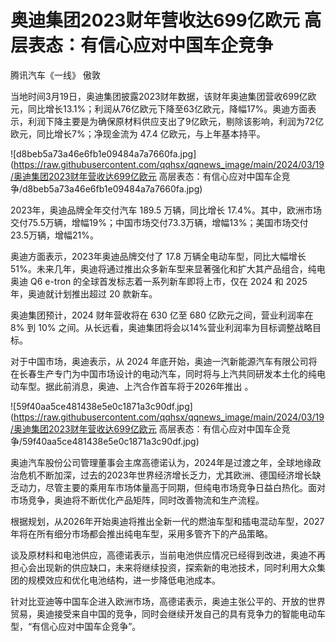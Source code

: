 # 奥迪集团2023财年营收达699亿欧元 高层表态：有信心应对中国车企竞争

腾讯汽车《一线》 傲敦

当地时间3月19日，奥迪集团披露2023财年数据，该财年奥迪集团营收699亿欧元，同比增长13.1%；利润从76亿欧元下降至63亿欧元，降幅17%。奥迪方面表示，利润下降主要是为确保原材料供应支出了9亿欧元，剔除该影响，利润为72亿欧元，同比增长7%；净现金流为
47.4 亿欧元，与上年基本持平。

![d8beb5a73a46e6fb1e09484a7a7660fa.jpg](https://raw.githubusercontent.com/qqhsx/qqnews_image/main/2024/03/19/奥迪集团2023财年营收达699亿欧元 高层表态：有信心应对中国车企竞争/d8beb5a73a46e6fb1e09484a7a7660fa.jpg)

2023年，奥迪品牌全年交付汽车 189.5 万辆，同比增长
17.4%。其中，欧洲市场交付75.5万辆，增幅19%；中国市场交付73.3万辆，增幅13%；美国市场交付23.5万辆，增幅21%。

奥迪方面表示，2023年奥迪品牌交付了 17.8 万辆全电动车型，同比大幅增长
51%。未来几年，奥迪将通过推出众多新车型来显著强化和扩大其产品组合，纯电奥迪 Q6 e-tron 的全球首发标志着一系列新车即将上市，仅在 2024 和
2025 年，奥迪就计划推出超过 20 款新车。

奥迪集团预计，2024 财年营收将在 630 亿至 680 亿欧元之间，营业利润率在 8% 到 10%
之间。从长远看，奥迪集团将会以14%营业利润率为目标调整战略目标。

对于中国市场，奥迪表示，从 2024
年底开始，奥迪一汽新能源汽车有限公司将在长春生产专门为中国市场设计的电动汽车，同时将与上汽共同研发本土化的纯电动车型。据此前消息，奥迪、上汽合作首车将于2026年推出
。

![59f40aa5ce481438e5e0c1871a3c90df.jpg](https://raw.githubusercontent.com/qqhsx/qqnews_image/main/2024/03/19/奥迪集团2023财年营收达699亿欧元 高层表态：有信心应对中国车企竞争/59f40aa5ce481438e5e0c1871a3c90df.jpg)

奥迪汽车股份公司管理董事会主席高德诺认为，2024年是过渡之年，全球地缘政治危机不断加深，过去的2023年世界经济增长乏力，尤其欧洲、德国经济增长缺乏动力，尽管主要的乘用车市场体量高于同期，但纯电市场竞争日益白热化。面对市场竞争，奥迪将不断优化产品矩阵，同时改善物流和生产流程。

根据规划，从2026年开始奥迪将推出全新一代的燃油车型和插电混动车型，2027年将在所有细分市场都会推出纯电车型，采用多管齐下的产品策略。

谈及原材料和电池供应，高德诺表示，当前电池供应情况已经得到改进，奥迪不再担心会出现新的供应缺口，未来将继续投资，探索新的电池技术，同时利用大众集团的规模效应和优化电池结构，进一步降低电池成本。

针对比亚迪等中国车企进入欧洲市场，高德诺表示，奥迪主张公平的、开放的世界贸易，奥迪接受来自中国的竞争，同时会继续开发自己的具有竞争力的智能电动车型，“有信心应对中国车企竞争”。

